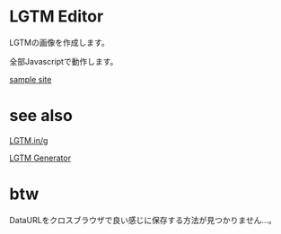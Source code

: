LGTM Editor
==============

LGTMの画像を作成します。

全部Javascriptで動作します。

[sample site](http://s.cfe.jp/lgtm/)

# see also

[LGTM.in/g](http://www.lgtm.in/)

[LGTM Generator](http://blog.hateblo.jp/entry/2014/02/10/193257)

# btw

DataURLをクロスブラウザで良い感じに保存する方法が見つかりません…。
